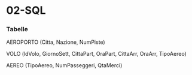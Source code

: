# 02-SQL

### Tabelle
AEROPORTO (Citta, Nazione, NumPiste)

VOLO (ldVolo, GiornoSett, CittaPart, OraPart, CittaArr, OraArr, TipoAereo)

AEREO (TipoAereo, NumPasseggeri, QtaMerci)